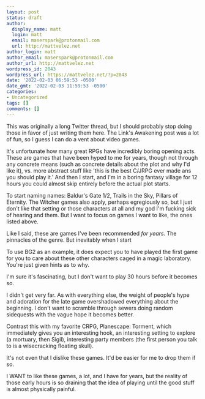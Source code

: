 ```yaml
---
layout: post
status: draft
author:
  display_name: matt
  login: matt
  email: maserspark@protonmail.com
  url: http://mattvelez.net
author_login: matt
author_email: maserspark@protonmail.com
author_url: http://mattvelez.net
wordpress_id: 2043
wordpress_url: https://mattvelez.net/?p=2043
date: '2022-02-03 06:59:53 -0500'
date_gmt: '2022-02-03 11:59:53 -0500'
categories:
- Uncategorized
tags: []
comments: []
---
```

<p><!-- wp:paragraph --></p>
<p>This was originally a long Twitter thread, but I should probably stop doing those in favor of just writing them here. The Link's Awakening post was a lot of fun, so I guess I can do a vent about video games.</p>
<p><!-- /wp:paragraph --></p>
<p><!-- wp:paragraph --></p>
<p>It's unfortunate how many great RPGs have incredibly boring opening acts. These are games that have been hyped to me for years, though not through any concrete means (such as concrete details about the plot and why I'd like it), vs. more abstract stuff like 'this is the best C/JRPG ever made ans you should play it.' And then I start, and I'm in a boring fantasy village for 12 hours you could almost skip entirely before the actual plot starts.</p>
<p><!-- /wp:paragraph --></p>
<p><!-- wp:paragraph --></p>
<p>To start naming names: Baldur's Gate 1/2, Trails in the Sky, Pillars of Eternity. The Witcher games also apply, perhaps egregiously so, but I just don't like that setting or those characters at all and my god I'm fucking sick of hearing and them. But I want to focus on games I want to like, the ones listed above.</p>
<p><!-- /wp:paragraph --></p>
<p><!-- wp:paragraph --></p>
<p>Like I said, these are games I've been recommended <em>for years</em>. The pinnacles of the genre. But inevitably when I start</p>
<p><!-- /wp:paragraph --></p>
<p><!-- wp:paragraph --></p>
<p>To use BG2 as an example, it does expect you to have played the first game for you to care about these other characters caged in a magic laboratory. You're just given hints as to why.</p>
<p><!-- /wp:paragraph --></p>
<p><!-- wp:paragraph --></p>
<p>I'm sure it's fascinating, but I don't want to play 30 hours before it becomes so.</p>
<p><!-- /wp:paragraph --></p>
<p><!-- wp:paragraph --></p>
<p>I didn't get very far. As with everything else, the weight of people's hype and adoration for the late game overshadowed everything about the beginning. I don't want to scramble through sewers doing random sidequests with the vague hope it becomes better.</p>
<p><!-- /wp:paragraph --></p>
<p><!-- wp:paragraph --></p>
<p>Contrast this with my favorite CRPG, Planescape: Torment, which immediately gives you an interesting hook, an interesting setting to explore (a mortuary, then Sigil), interesting party members (the first person you talk to is a wisecracking floating skull).</p>
<p><!-- /wp:paragraph --></p>
<p><!-- wp:paragraph --></p>
<p>It's not even that I dislike these games. It'd be easier for me to drop them if so.<br></p>
<p><!-- /wp:paragraph --></p>
<p><!-- wp:paragraph --></p>
<p>I WANT to like these games, a lot, and I have for years, but the reality of those early hours is so draining that the idea of playing until the good stuff is almost physically painful.</p>
<p><!-- /wp:paragraph --></p>
